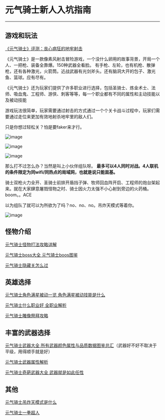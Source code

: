 #                             元气骑士新人入坑指南

---
## 游戏和玩法

[《元气骑士》评测：丧心病狂的地牢射击](http://games.qq.com/a/20170222/024054.htm)

《元气骑士》是一款像素风射击冒险游戏，一个没什么卵用的故事背景，开局一个人、一把枪、装备全靠爆。150种武器全看脸。
有手枪、左轮，也有机枪、散弹枪，还有各种激光，火箭筒。近战武器有光剑斧头。还有脑洞大开的包子、激光鱼、篮球。应有尽有。

《元气骑士》还为玩家们提供了许多职业进行选择，包括圣骑士、炼金术士、法师、吸血鬼、工程师、游侠、刺客等等，每一个职业都有不同的属性和主动技能以及被动技能

游戏玩法很简单，玩家需要通过射击的方式通过一个个关卡战斗过程中，玩家们需要通过走位来更加有效地射杀地牢里的敌人们。

只是你想过轻松关？怕是要faker来才行。

![image](http://p0.so.qhmsg.com/bdr/_240_/t01463970734a69ab85.png)

![image](http://p0.so.qhimgs1.com/bdr/_240_/t01780e10158e7e9c80.jpg)

![image](http://p4.so.qhimgs1.com/bdr/_240_/t01e79d98d958da66f4.png)

那么打不过怎么办？当然是叫上小伙伴组队呀。
**最多可以4人同时对战。4人联机的条件限定为同wifi/同热点的局域网，也就是说只能面基。**

骑士双枪火力全开、圣骑士前排开盾挡子弹、牧师回血阵开启、工程师的炮台架起来。就在大家肆意屠戮怪物之时、骑士因火力太强不小心射到旁边的火药桶。boom。。ACE

以为组队了就可以为所欲为了吗？no、no、no。吊炸天模式等着你。

![image](http://p5.so.qhimgs1.com/bdr/_240_/t01c6db7e3d68b3c4eb.png)

## 怪物介绍
[元气骑士怪物打法攻略详解](http://www.orz520.com/a/game/2017/1017/6340992.html?from=haosou)

[元气骑士boss大全 元气骑士boos图鉴](http://news.4399.com/lhqs/xinde/m/767233.html)

[元气骑士隐藏关怎么过](http://www.xiaopi.com/news/109028.html)

## 英雄选择
[元气骑士角色满星被动一览 角色满星被动技能是什么](http://news.4399.com/lhqs/xinde/m/750904.html)

[元气骑士什么职业好 全职业解析](http://news.4399.com/lhqs/xinde/m/731718.html)

[元气骑士雕像祭拜攻略](http://news.4399.com/lhqs/xinde/m/752518.html)

## 丰富的武器选择
[元气骑士武器大全 所有武器颜色属性与品质数据图鉴总汇](http://www.3h3.com/news/83000.html)（武器好不好不取决于平级，用得顺手就是好）

[元气骑士武器属性解析](http://www.yxdown.com/gl/339834.html)

[元气骑士奇葩武器大全 武器就是如此任性](http://news.4399.com/gonglue/lhqs/zixun/m/759581.html)

## 其他
 [元气骑士吊炸天模式是什么](http://news.4399.com/lhqs/xinde/m/747411.html)
 
[元气骑士一拳超人](https://www.yqdown.com/shouyou/shouyouwenda/143168.htm)
